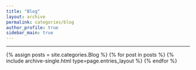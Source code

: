 ```yaml
---
title: "Blog"
layout: archive
permalink: categories/blog
author_profile: true
sidebar_main: true
---
```


---

{% assign posts = site.categories.Blog %}
{% for post in posts %} {% include archive-single.html type=page.entries_layout %} {% endfor %}

